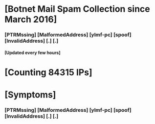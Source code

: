 # [Botnet Mail Spam Collection since March 2016]
### [PTRMssing] [MalformedAddress] [ylmf-pc] [spoof] [InvalidAddress] [.] [.]
#### [Updated every few hours]

# [Counting 84315 IPs]

# [Symptoms] 
###   [PTRMssing] [MalformedAddress] [ylmf-pc] [spoof] [InvalidAddress] [.] [.]
